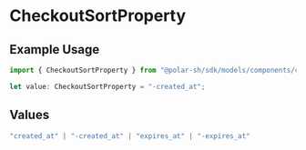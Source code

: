 # CheckoutSortProperty

## Example Usage

```typescript
import { CheckoutSortProperty } from "@polar-sh/sdk/models/components/checkoutsortproperty.js";

let value: CheckoutSortProperty = "-created_at";
```

## Values

```typescript
"created_at" | "-created_at" | "expires_at" | "-expires_at"
```